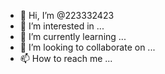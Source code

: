 - 👋 Hi, I’m @223332423
- 👀 I’m interested in ...
- 🌱 I’m currently learning ...
- 💞️ I’m looking to collaborate on ...
- 📫 How to reach me ...

<!---
223332423/223332423 is a ✨ special ✨ repository because its `README.md` (this file) appears on your GitHub profile.
You can click the Preview link to take a look at your changes.
---
